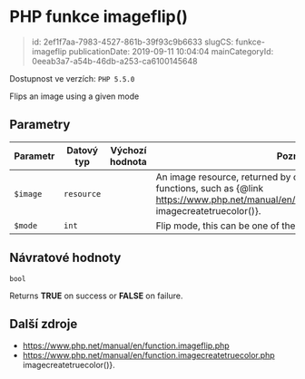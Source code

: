 PHP funkce imageflip()
================================

> id: 2ef1f7aa-7983-4527-861b-39f93c9b6633
> slugCS: funkce-imageflip
> publicationDate: 2019-09-11 10:04:04
> mainCategoryId: 0eeab3a7-a54b-46db-a253-ca6100145648

Dostupnost ve verzích: `PHP 5.5.0`

Flips an image using a given mode


Parametry
--------------

| Parametr | Datový typ | Výchozí hodnota | Poznámka |
|-----|-----|-----|-----|
| `$image` | `resource` |  | An image resource, returned by one of the image creation functions, such as {@link https://www.php.net/manual/en/function.imagecreatetruecolor.php imagecreatetruecolor()}. |
| `$mode` | `int` |  | Flip mode, this can be one of the <b>IMG_FLIP_*</b> constants: |


Návratové hodnoty
----------------

`bool`

Returns <b>TRUE</b> on success or <b>FALSE</b> on failure.

Další zdroje
------------


- https://www.php.net/manual/en/function.imageflip.php
- https://www.php.net/manual/en/function.imagecreatetruecolor.php imagecreatetruecolor()}.
</p>
